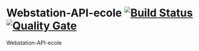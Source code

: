 # Webstation-API-ecole [![Build Status](https://travis-ci.org/CreatingSolutions/WebStation-API-ecole.svg?branch=master)](https://travis-ci.org/CreatingSolutions/WebStation-API-ecole) [![Quality Gate](https://sonarcloud.io/api/project_badges/measure?project=webstation-api-ecole&metric=alert_status)](https://sonarcloud.io/dashboard/index/webstation-api-ecole)
Webstation-API-ecole
